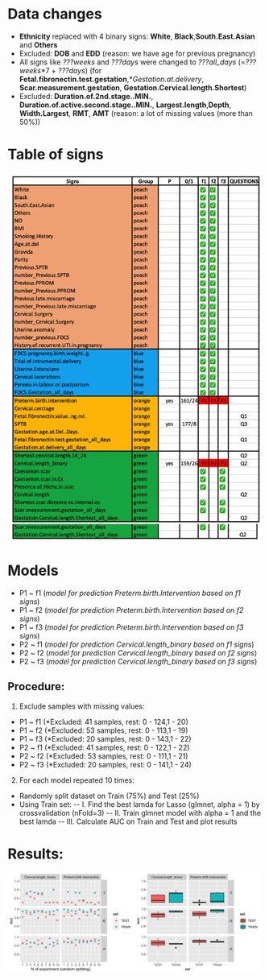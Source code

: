# Data changes
- **Ethnicity** replaced with 4 binary signs: **White**, **Black**,**South.East.Asian** and **Others**
- Excluded: **DOB** and **EDD** (reason: we have age for previous pregnancy)
- All signs like *???weeks* and *???days* were changed to *???all_days* (=*???weeks*\*7 + *???days*) (for 
**Fetal.fibronectin.test.gestation**,**Gestation.at.delivery*, **Scar.measurement.gestation**, **Gestation.Cervical.length.Shortest**)
- Excluded: **Duration.of.2nd.stage..MIN.**, **Duration.of.active.second.stage..MIN.**, 
**Largest.length**,**Depth**, **Width.Largest**, **RMT**, **AMT**  (reason: a lot of missing values (more than 50%))

# Table of signs
![Image](Table.png)

# Models
- P1 ~ f1 (*model for prediction Preterm.birth.Intervention based on f1 signs*)
- P1 ~ f2 (*model for prediction Preterm.birth.Intervention based on f2 signs*)
- P1 ~ f3 (*model for prediction Preterm.birth.Intervention based on f3 signs*)
- P2 ~ f1 (*model for prediction Cervical.length_binary based on f1 signs*)
- P2 ~ f2 (*model for prediction Cervical.length_binary based on f2 signs*)
- P2 ~ f3 (*model for prediction Cervical.length_binary based on f3 signs*)
## Procedure:
1. Exclude samples with missing values:
- P1 ~ f1 (*Excluded: 41 samples, rest: 0 - 124,1 - 20)
- P1 ~ f2 (*Excluded: 53 samples, rest: 0 - 113,1 - 19)
- P1 ~ f3 (*Excluded: 20 samples, rest: 0 - 143,1 - 22)
- P2 ~ f1 (*Excluded: 41 samples, rest: 0 - 122,1 - 22)
- P2 ~ f2 (*Excluded: 53 samples, rest: 0 - 111,1 - 21)
- P2 ~ f3 (*Excluded: 20 samples, rest: 0 - 141,1 - 24)
2. For each model repeated 10 times:
- Randomly split dataset on Train (75%) and Test (25%)
- Using Train set: 
-- I. Find the best lamda for Lasso (glmnet, alpha = 1) by crossvalidation (nFold=3)
-- II. Train glmnet model with alpha = 1 and the best lamda 
-- III. Calculate AUC on Train and Test and plot results
# Results:
![Image](Results.png)
